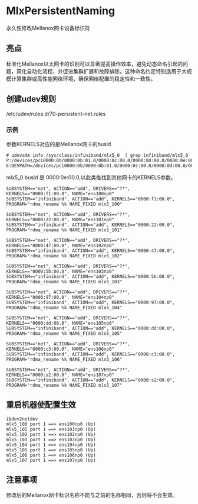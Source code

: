 # MlxPersistentNaming
永久性修改Mellanox网卡设备标识符
## 亮点
标准化Mellanox以太网卡的识别可以显著提高操作效率，避免动态命名引起的问题，简化自动化流程，并促进集群扩展和故障排除。这种命名约定特别适用于大规模计算集群或高性能网络环境，确保网络配置的稳定性和一致性。

## 创建udev规则
/etc/udev/rules.d/70-persistent-net.rules
### 示例
参数KERNELS对应的是Mellanox网卡的busid

```shell
# udevadm info /sys/class/infiniband/mlx5_0  | grep infiniband/mlx5_0
P:/devices/pci0000:0b/0000:0b:01.0/0000:0c:00.0/0000:0d:00.0/0000:0e:00.0/infiniband/mlx5_0
E:DEVPATH=/devices/pci0000:0b/0000:0b:01.0/0000:0c:00.0/0000:0d:00.0/0000:0e:00.0/infiniband/mlx5_0
```
mlx5_0 busid 是 0000:0e:00.0,以此类推找到其他网卡的KERNELS参数。

```shell
SUBSYSTEM=="net", ACTION=="add", DRIVERS=="?*", KERNELS=="0000:f1:00.0", NAME="ens100np0"
SUBSYSTEM=="infiniband", ACTION=="add", KERNELS=="0000:f1:00.0", PROGRAM="rdma_rename %k NAME_FIXED mlx5_100"

SUBSYSTEM=="net", ACTION=="add", DRIVERS=="?*", KERNELS=="0000:22:00.0", NAME="ens101np0"
SUBSYSTEM=="infiniband", ACTION=="add", KERNELS=="0000:22:00.0", PROGRAM="rdma_rename %k NAME_FIXED mlx5_101"

SUBSYSTEM=="net", ACTION=="add", DRIVERS=="?*", KERNELS=="0000:47:00.0", NAME="ens102np0"
SUBSYSTEM=="infiniband", ACTION=="add", KERNELS=="0000:47:00.0", PROGRAM="rdma_rename %k NAME_FIXED mlx5_102"

SUBSYSTEM=="net", ACTION=="add", DRIVERS=="?*", KERNELS=="0000:5b:00.0", NAME="ens103np0"
SUBSYSTEM=="infiniband", ACTION=="add", KERNELS=="0000:5b:00.0", PROGRAM="rdma_rename %k NAME_FIXED mlx5_103"

SUBSYSTEM=="net", ACTION=="add", DRIVERS=="?*", KERNELS=="0000:97:00.0", NAME="ens104np0"
SUBSYSTEM=="infiniband", ACTION=="add", KERNELS=="0000:97:00.0", PROGRAM="rdma_rename %k NAME_FIXED mlx5_104"

SUBSYSTEM=="net", ACTION=="add", DRIVERS=="?*", KERNELS=="0000:dd:00.0", NAME="ens105np0"
SUBSYSTEM=="infiniband", ACTION=="add", KERNELS=="0000:dd:00.0", PROGRAM="rdma_rename %k NAME_FIXED mlx5_105"

SUBSYSTEM=="net", ACTION=="add", DRIVERS=="?*", KERNELS=="0000:c3:00.0", NAME="ens106np0"
SUBSYSTEM=="infiniband", ACTION=="add", KERNELS=="0000:c3:00.0", PROGRAM="rdma_rename %k NAME_FIXED mlx5_106"

SUBSYSTEM=="net", ACTION=="add", DRIVERS=="?*", KERNELS=="0000:s2:00.0", NAME="ens107np0"
SUBSYSTEM=="infiniband", ACTION=="add", KERNELS=="0000:s2:00.0", PROGRAM="rdma_rename %k NAME_FIXED mlx5_107"

```
## 重启机器使配置生效
```shell
ibdev2netdev 
mlx5_100 port 1 ==> ens100np0 (Up)
mlx5_101 port 1 ==> ens101np0 (Up)
mlx5_102 port 1 ==> ens102np0 (Up)
mlx5_103 port 1 ==> ens103np0 (Up)
mlx5_104 port 1 ==> ens104np0 (Up)
mlx5_105 port 1 ==> ens105np0 (Up)
mlx5_106 port 1 ==> ens106np0 (Up)
mlx5_107 port 1 ==> ens107np0 (Up)
```
## 注意事项
修改后的Mellanox网卡标识名称不能与之前的名称相同，否则将不会生效。





